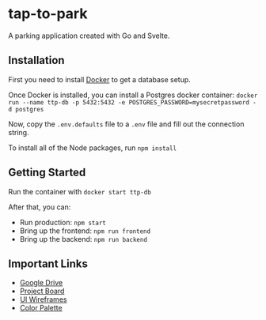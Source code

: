 # tap-to-park

A parking application created with Go and Svelte.

## Installation

First you need to install [Docker](https://www.docker.com/) to get a database setup.

Once Docker is installed, you can install a Postgres docker container: `docker run --name ttp-db -p 5432:5432 -e POSTGRES_PASSWORD=mysecretpassword -d postgres`

Now, copy the `.env.defaults` file to a `.env` file and fill out the connection string.

To install all of the Node packages, run `npm install`

## Getting Started

Run the container with `docker start ttp-db`

After that, you can:
- Run production: `npm start`
- Bring up the frontend: `npm run frontend`
- Bring up the backend: `npm run backend`

## Important Links

- [Google Drive](https://drive.google.com/drive/u/0/folders/1sLmxW9ZR5giioXCH832F8guUtJmecOBy)
- [Project Board](https://github.com/orgs/n3cd-Studios/projects/1/)
- [UI Wireframes](https://www.figma.com/design/bSKJXLx0NjJ8s6dcdf4cEO/Untitled?node-id=38-183&node-type=canvas&t=232RmGiC1CwHbwfI-0)
- [Color Palette](https://coolors.co/a0d8e3-f0f4f9-021427-76be37-d12335)